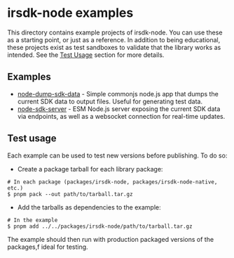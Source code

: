 # irsdk-node examples

This directory contains example projects of irsdk-node. You can use these as a 
starting point, or just as a reference. In addition to being educational, these
projects exist as test sandboxes to validate that the library works as intended. 
See the [Test Usage](#Test-usage) section for more details.

## Examples

- [node-dump-sdk-data](./node-dump-sdk-data/) - Simple commonjs node.js app that 
dumps the current SDK data to output files. Useful for generating test data.
- [node-sdk-server](./node-sdk-server/) - ESM Node.js server exposing the current 
SDK data via endpoints, as well as a websocket connection for real-time updates.

## Test usage

Each example can be used to test new versions before publishing. To do so:

- Create a package tarball for each library package:

```
# In each package (packages/irsdk-node, packages/irsdk-node-native, etc.)
$ pnpm pack --out path/to/tarball.tar.gz
```

- Add the tarballs as dependencies to the example:

```
# In the example
$ pnpm add ../../packages/irsdk-node/path/to/tarball.tar.gz
```

The example should then run with production packaged versions of the packages,f
ideal for testing.
